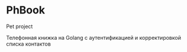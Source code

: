 # PhBook
Pet project

Телефонная книжка на Golang с аутентификацией и корректировкой списка контактов
